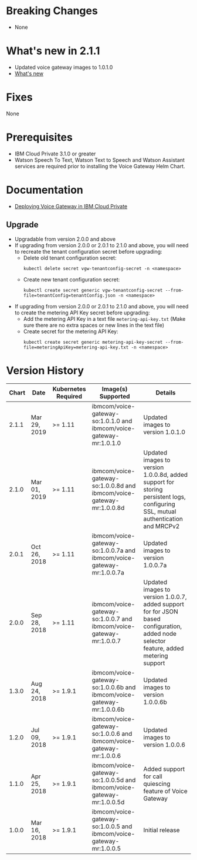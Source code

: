 # Breaking Changes
* None

# What's new in 2.1.1
* Updated voice gateway images to 1.0.1.0
* [What's new](https://www.ibm.com/support/knowledgecenter/SS4U29/whatsnew.html)

# Fixes
None

# Prerequisites
* IBM Cloud Private 3.1.0 or greater
* Watson Speech To Text, Watson Text to Speech and Watson Assistant services are required prior to installing the Voice Gateway Helm Chart.

# Documentation
* [Deploying Voice Gateway in IBM Cloud Private](https://www.ibm.com/support/knowledgecenter/SS4U29/deployicp.html)

## Upgrade

- Upgradable from version 2.0.0 and above
- If upgrading from version 2.0.0 or 2.0.1 to 2.1.0 and above, you will need to recreate the tenant configuration secret before upgrading:
  - Delete old tenant configuration secret:
    ```
    kubectl delete secret vgw-tenantconfig-secret -n <namespace>
    ```
  - Create new tenant configuration secret:
    ```
    kubectl create secret generic vgw-tenantconfig-secret --from-file=tenantConfig=tenantConfig.json -n <namespace>
    ```
- If upgrading from version 2.0.0 or 2.0.1 to 2.1.0 and above, you will need to create the metering API Key secret before upgrading:
  - Add the metering API Key in a text file `metering-api-key.txt` (Make sure there are no extra spaces or new lines in the text file)
  - Create secret for the metering API Key:
    ```
    kubectl create secret generic metering-api-key-secret --from-file=meteringApiKey=metering-api-key.txt -n <namespace>
    ```

# Version History

| Chart | Date        | Kubernetes Required | Image(s) Supported | Details |
| ----- | ----------- | ----------- | ------------------ | ------- |
| 2.1.1 | Mar 29, 2019 | >= 1.11    | ibmcom/voice-gateway-so:1.0.1.0 and ibmcom/voice-gateway-mr:1.0.1.0 | Updated images to version 1.0.1.0 |
| 2.1.0 | Mar 01, 2019 | >= 1.11    | ibmcom/voice-gateway-so:1.0.0.8d and ibmcom/voice-gateway-mr:1.0.0.8d | Updated images to version 1.0.0.8d, added support for storing persistent logs, configuring SSL, mutual authentication and MRCPv2 |
| 2.0.1 | Oct 26, 2018 | >= 1.11    | ibmcom/voice-gateway-so:1.0.0.7a and ibmcom/voice-gateway-mr:1.0.0.7a | Updated images to version 1.0.0.7a |
| 2.0.0 | Sep 28, 2018 | >= 1.11    | ibmcom/voice-gateway-so:1.0.0.7 and ibmcom/voice-gateway-mr:1.0.0.7 | Updated images to version 1.0.0.7, added support for for JSON based configuration, added node selector feature, added metering support |
| 1.3.0 | Aug 24, 2018 | >= 1.9.1    | ibmcom/voice-gateway-so:1.0.0.6b and ibmcom/voice-gateway-mr:1.0.0.6b | Updated images to version 1.0.0.6b |
| 1.2.0 | Jul 09, 2018 | >= 1.9.1    | ibmcom/voice-gateway-so:1.0.0.6 and ibmcom/voice-gateway-mr:1.0.0.6 | Updated images to version 1.0.0.6 |
| 1.1.0 | Apr 25, 2018 | >= 1.9.1    | ibmcom/voice-gateway-so:1.0.0.5d and ibmcom/voice-gateway-mr:1.0.0.5d | Added support for call quiescing feature of Voice Gateway |
| 1.0.0 | Mar 16, 2018 | >= 1.9.1    | ibmcom/voice-gateway-so:1.0.0.5 and ibmcom/voice-gateway-mr:1.0.0.5 | Initial release |
